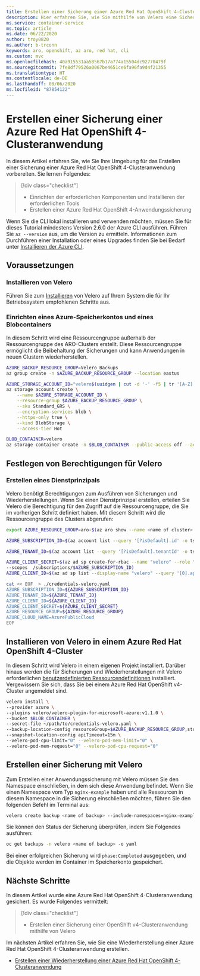 ```yaml
---
title: Erstellen einer Sicherung einer Azure Red Hat OpenShift 4-Clusteranwendung mithilfe von Velero
description: Hier erfahren Sie, wie Sie mithilfe von Velero eine Sicherung Ihrer Azure Red Hat OpenShift-Clusteranwendungen erstellen.
ms.service: container-service
ms.topic: article
ms.date: 06/22/2020
author: troy0820
ms.author: b-trconn
keywords: aro, openshift, az aro, red hat, cli
ms.custom: mvc
ms.openlocfilehash: 40a915531aa58567b17a774a15504dc92770479f
ms.sourcegitcommit: 7fe8df79526a0067be4651ce6fa96fa9d4f21355
ms.translationtype: HT
ms.contentlocale: de-DE
ms.lasthandoff: 08/06/2020
ms.locfileid: "87854122"
---
```

# <a name="create-an-azure-red-hat-openshift-4-cluster-application-backup"></a>Erstellen einer Sicherung einer Azure Red Hat OpenShift 4-Clusteranwendung

In diesem Artikel erfahren Sie, wie Sie Ihre Umgebung für das Erstellen einer Sicherung einer Azure Red Hat OpenShift 4-Clusteranwendung vorbereiten. Sie lernen Folgendes:

> [!div class="checklist"]
> * Einrichten der erforderlichen Komponenten und Installieren der erforderlichen Tools
> * Erstellen einer Azure Red Hat OpenShift 4-Anwendungssicherung

Wenn Sie die CLI lokal installieren und verwenden möchten, müssen Sie für dieses Tutorial mindestens Version 2.6.0 der Azure CLI ausführen. Führen Sie `az --version` aus, um die Version zu ermitteln. Informationen zum Durchführen einer Installation oder eines Upgrades finden Sie bei Bedarf unter [Installieren der Azure CLI](https://docs.microsoft.com/cli/azure/install-azure-cli?view=azure-cli-latest).

## <a name="before-you-begin"></a>Voraussetzungen

### <a name="install-velero"></a>Installieren von Velero

Führen Sie zum [Installieren](https://velero.io/docs/master/basic-install/) von Velero auf Ihrem System die für Ihr Betriebssystem empfohlenen Schritte aus.

### <a name="set-up-azure-storage-account-and-blob-container"></a>Einrichten eines Azure-Speicherkontos und eines Blobcontainers

In diesem Schritt wird eine Ressourcengruppe außerhalb der Ressourcengruppe des ARO-Clusters erstellt.  Diese Ressourcengruppe ermöglicht die Beibehaltung der Sicherungen und kann Anwendungen in neuen Clustern wiederherstellen.

```bash
AZURE_BACKUP_RESOURCE_GROUP=Velero_Backups
az group create -n $AZURE_BACKUP_RESOURCE_GROUP --location eastus

AZURE_STORAGE_ACCOUNT_ID="velero$(uuidgen | cut -d '-' -f5 | tr '[A-Z]' '[a-z]')"
az storage account create \
    --name $AZURE_STORAGE_ACCOUNT_ID \
    --resource-group $AZURE_BACKUP_RESOURCE_GROUP \
    --sku Standard_GRS \
    --encryption-services blob \
    --https-only true \
    --kind BlobStorage \
    --access-tier Hot

BLOB_CONTAINER=velero
az storage container create -n $BLOB_CONTAINER --public-access off --account-name $AZURE_STORAGE_ACCOUNT_ID
```

## <a name="set-permissions-for-velero"></a>Festlegen von Berechtigungen für Velero

### <a name="create-service-principal"></a>Erstellen eines Dienstprinzipals

Velero benötigt Berechtigungen zum Ausführen von Sicherungen und Wiederherstellungen. Wenn Sie einen Dienstprinzipal erstellen, erteilen Sie Velero die Berechtigung für den Zugriff auf die Ressourcengruppe, die Sie im vorherigen Schritt definiert haben. Mit diesem Schritt wird die Ressourcengruppe des Clusters abgerufen:

```bash
export AZURE_RESOURCE_GROUP=aro-$(az aro show --name <name of cluster> --resource-group <name of resource group> | jq -r '.clusterProfile.domain')
```


```bash
AZURE_SUBSCRIPTION_ID=$(az account list --query '[?isDefault].id' -o tsv)

AZURE_TENANT_ID=$(az account list --query '[?isDefault].tenantId' -o tsv)
```

```bash
AZURE_CLIENT_SECRET=$(az ad sp create-for-rbac --name "velero" --role "Contributor" --query 'password' -o tsv \
--scopes  /subscriptions/$AZURE_SUBSCRIPTION_ID)
AZURE_CLIENT_ID=$(az ad sp list --display-name "velero" --query '[0].appId' -o tsv)

```

```bash
cat << EOF  > ./credentials-velero.yaml
AZURE_SUBSCRIPTION_ID=${AZURE_SUBSCRIPTION_ID}
AZURE_TENANT_ID=${AZURE_TENANT_ID}
AZURE_CLIENT_ID=${AZURE_CLIENT_ID}
AZURE_CLIENT_SECRET=${AZURE_CLIENT_SECRET}
AZURE_RESOURCE_GROUP=${AZURE_RESOURCE_GROUP}
AZURE_CLOUD_NAME=AzurePublicCloud
EOF
```

## <a name="install-velero-on-azure-red-hat-openshift-4-cluster"></a>Installieren von Velero in einem Azure Red Hat OpenShift 4-Cluster

In diesem Schritt wird Velero in einem eigenen Projekt installiert. Darüber hinaus werden die für Sicherungen und Wiederherstellungen mit Velero erforderlichen [benutzerdefinierten Ressourcendefinitionen](https://kubernetes.io/docs/tasks/extend-kubernetes/custom-resources/custom-resource-definitions/) installiert. Vergewissern Sie sich, dass Sie bei einem Azure Red Hat OpenShift v4-Cluster angemeldet sind.


```bash
velero install \
--provider azure \
--plugins velero/velero-plugin-for-microsoft-azure:v1.1.0 \
--bucket $BLOB_CONTAINER \
--secret-file ~/path/to/credentials-velero.yaml \
--backup-location-config resourceGroup=$AZURE_BACKUP_RESOURCE_GROUP,storageAccount=$AZURE_STORAGE_ACCOUNT_ID \
--snapshot-location-config apiTimeout=15m \
--velero-pod-cpu-limit="0" --velero-pod-mem-limit="0" \
--velero-pod-mem-request="0" --velero-pod-cpu-request="0"
```

## <a name="create-a-backup-with-velero"></a>Erstellen einer Sicherung mit Velero

Zum Erstellen einer Anwendungssicherung mit Velero müssen Sie den Namespace einschließen, in dem sich diese Anwendung befindet.  Wenn Sie einen Namespace vom Typ `nginx-example` haben und alle Ressourcen in diesem Namespace in die Sicherung einschließen möchten, führen Sie den folgenden Befehl im Terminal aus:

```bash
velero create backup <name of backup> --include-namespaces=nginx-example
```
Sie können den Status der Sicherung überprüfen, indem Sie Folgendes ausführen:

```bash
oc get backups -n velero <name of backup> -o yaml
```

Bei einer erfolgreichen Sicherung wird `phase:Completed` ausgegeben, und die Objekte werden im Container im Speicherkonto gespeichert.

## <a name="next-steps"></a>Nächste Schritte

In diesem Artikel wurde eine Azure Red Hat OpenShift 4-Clusteranwendung gesichert. Es wurde Folgendes vermittelt:

> [!div class="checklist"]
> * Erstellen einer Sicherung einer OpenShift v4-Clusteranwendung mithilfe von Velero


Im nächsten Artikel erfahren Sie, wie Sie eine Wiederherstellung einer Azure Red Hat OpenShift 4-Clusteranwendung erstellen.

* [Erstellen einer Wiederherstellung einer Azure Red Hat OpenShift 4-Clusteranwendung](howto-create-a-restore.md)
